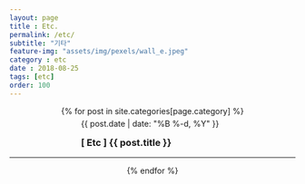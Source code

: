 ```yaml
--- 
layout: page
title : Etc.
permalink: /etc/
subtitle: "기타" 
feature-img: "assets/img/pexels/wall_e.jpeg"
category : etc
date : 2018-08-25
tags: [etc]
order: 100
---
```


<div align="center">
{% for post in site.categories[page.category] %}
   <div style="width:50%;">
   <p class="meta" align="left" style="line-height:0px;">
              {{ post.date | date: "%B %-d, %Y" }}
        </p>
    <h3 align="left">
        <a href="{{ post.url | absolute_url }}" style="text-decoration:none;">
        [ Etc ] {{ post.title }}
        </a>
    </h3>
    </div>
    <hr/>
{% endfor %}
</div>

<br/>
